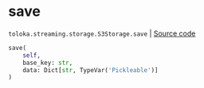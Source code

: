# save
`toloka.streaming.storage.S3Storage.save` | [Source code](https://github.com/Toloka/toloka-kit/blob/v1.2.0/src/streaming/storage.py#L214)

```python
save(
    self,
    base_key: str,
    data: Dict[str, TypeVar('Pickleable')]
)
```

